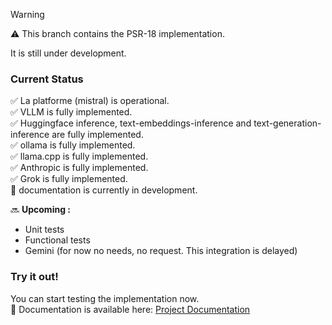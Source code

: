 > [!WARNING]
> ⚠️ This branch contains the PSR-18 implementation. 
> 
> It is still under development.

### Current Status
✅ La platforme (mistral) is operational.  
✅ VLLM is fully implemented.  
✅ Huggingface inference, text-embeddings-inference and text-generation-inference are fully implemented.  
✅ ollama is fully implemented.  
✅ llama.cpp is fully implemented.  
✅ Anthropic is fully implemented.  
✅ Grok is fully implemented.  
🚧 documentation is currently in development.

🔜 **Upcoming :**
- Unit tests
- Functional tests
- Gemini (for now no needs, no request. This integration is delayed)


### Try it out!
You can start testing the implementation now.  
📖 Documentation is available here: [Project Documentation](https://github.com/partITech/php-mistral/blob/psr18/doc/menu.md)  